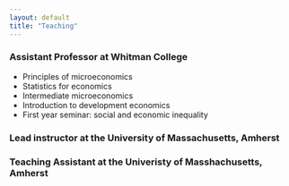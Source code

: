 ```yaml
---
layout: default
title: "Teaching"
---
```


### Assistant Professor at Whitman College 

* Principles of microeconomics 
* Statistics for economics
* Intermediate microeconomics
* Introduction to development economics
* First year seminar: social and economic inequality

### Lead instructor at the University of Massachusetts, Amherst

### Teaching Assistant at the Univeristy of Masshachusetts, Amherst 
